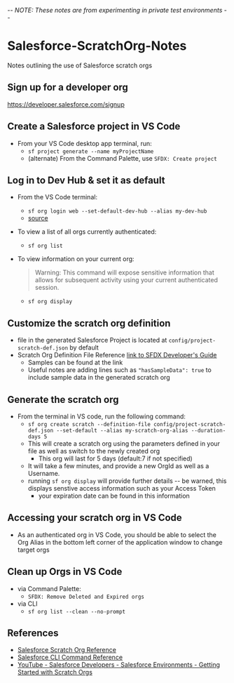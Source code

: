 -- *NOTE: These notes are from experimenting in private test environments* -- 

# Salesforce-ScratchOrg-Notes
Notes outlining the use of Salesforce scratch orgs

## Sign up for a developer org
https://developer.salesforce.com/signup

## Create a Salesforce project in VS Code
- From your VS Code desktop app terminal, run:
    - `sf project generate --name myProjectName`
    - (alternate) From the Command Palette, use `SFDX: Create project`

## Log in to Dev Hub & set it as default
- From the VS Code terminal:
    - `sf org login web --set-default-dev-hub --alias my-dev-hub`
    - [source](https://developer.salesforce.com/docs/atlas.en-us.sfdx_cli_reference.meta/sfdx_cli_reference/cli_reference_org_commands_unified.htm#cli_reference_org_login_web_unified)

- To view a list of all orgs currently authenticated:
    - `sf org list`
- To view information on your current org:
    > Warning: This command will expose sensitive information that allows for subsequent activity using your current authenticated session.
    - `sf org display`

## Customize the scratch org definition
- file in the generated Salesforce Project is located at `config/project-scratch-def.json` by default
- Scratch Org Definition File Reference [link to SFDX Developer's Guide](https://developer.salesforce.com/docs/atlas.en-us.sfdx_dev.meta/sfdx_dev/sfdx_dev_scratch_orgs_def_file.htm)
    - Samples can be found at the link
    - Useful notes are adding lines such as `"hasSampleData": true` to include sample data in the generated scratch org

## Generate the scratch org
- From the terminal in VS code, run the following command:
    - `sf org create scratch --definition-file config/project-scratch-def.json --set-default --alias my-scratch-org-alias --duration-days 5`
    - This will create a scratch org using the parameters defined in your file as well as switch to the newly created org
        - This org will last for 5 days (default:7 if not specified)
    - It will take a few minutes, and provide a new OrgId as well as a Username.
    - running `sf org display` will provide further details -- be warned, this displays senstive access information such as your Access Token
        - your expiration date can be found in this information

## Accessing your scratch org in VS Code
- As an authenticated org in VS Code, you should be able to select the Org Alias in the bottom left corner of the application window to change target orgs

## Clean up Orgs in VS Code
- via Command Palette:
    - `SFDX: Remove Deleted and Expired orgs`
- via CLI
    - `sf org list --clean --no-prompt`
## References
- [Salesforce Scratch Org Reference](https://developer.salesforce.com/docs/atlas.en-us.sfdx_dev.meta/sfdx_dev/sfdx_dev_scratch_orgs.htm)
- [Salesforce CLI Command Reference](https://developer.salesforce.com/docs/atlas.en-us.sfdx_cli_reference.meta/sfdx_cli_reference/cli_reference_unified.htm)
- [YouTube - Salesforce Developers - Salesforce Environments - Getting Started with Scratch Orgs](https://www.youtube.com/watch?v=RJWZD2qO0Cw)
